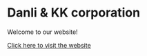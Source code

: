 # Danli & KK corporation

Welcome to our website!

[Click here to visit the website](https://username.github.io/my-project/)
